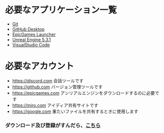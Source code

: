 # 必要なアプリケーション一覧
- [Git](https://git-scm.com/downloads)
- [GitHub Desktop](https://desktop.github.com/)
- [EpicGames Launcher](https://store.epicgames.com/ja/download)
- [Unreal Engine 5.3.1](https://www.unrealengine.com/ja/download)
- [VisualStudio Code](https://code.visualstudio.com/download)

# 必要なアカウント
- https://discord.com 会話ツールです
- https://github.com バージョン管理ツールです
- https://epicgames.com アンリアルエンジンをダウンロードするのに必要です
- https://miro.com アイディア共有サイトです
- https://google.com 重たいファイルを共有するときに使用します

### ダウンロード及び登録がすんだら、[こちら](./how-to-setup-project.md)
